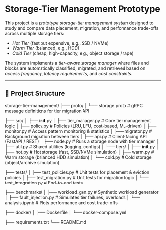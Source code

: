 # Storage-Tier Management Prototype

This project is a *prototype storage-tier management system* designed to study and compare data placement, migration, and performance trade-offs across multiple storage tiers:  

- *Hot Tier* (fast but expensive, e.g., SSD / NVMe)  
- *Warm Tier* (balanced, e.g., HDD)  
- *Cold Tier* (cheap, high-capacity, e.g., object storage / tape)  

The system implements a *tier-aware storage manager* where files and blocks are automatically classified, migrated, and retrieved based on *access frequency*, *latency requirements*, and *cost constraints*.  

---

## 📂 Project Structure

storage-tier-management/
├── proto/
│   └── storage.proto          # gRPC message definitions for tier migration API

├── src/
│   ├── __init__.py
│   ├── tier_manager.py        # Core tier management logic
│   ├── policy.py              # Policies (LRU, LFU, cost-based, ML-driven)
│   ├── monitor.py             # Access pattern monitoring & statistics
│   ├── migrator.py            # Background migration between tiers
│   ├── api.py                 # Client-facing API (FastAPI / REST)
│   ├── node.py                # Runs a storage node with tier manager
│   ├── util.py                # Shared utilities (logging, configs)
│   └── tiers/
│       ├── __init__.py
│       ├── hot.py             # Hot storage (fast, SSD/NVMe simulation)
│       ├── warm.py            # Warm storage (balanced HDD simulation)
│       └── cold.py            # Cold storage (object/archive simulation)

├── tests/
│   ├── test_policies.py        # Unit tests for placement & eviction policies
│   ├── test_migration.py       # Unit tests for migration logic
│   └── test_integration.py     # End-to-end tests

├── benchmarks/
│   ├── workload_gen.py         # Synthetic workload generator
│   ├── fault_injection.py      # Simulates tier failures, overloads
│   └── analysis.ipynb          # Plots performance and cost trade-offs

├── docker/
│   ├── Dockerfile
│   └── docker-compose.yml

├── requirements.txt
└── README.md
